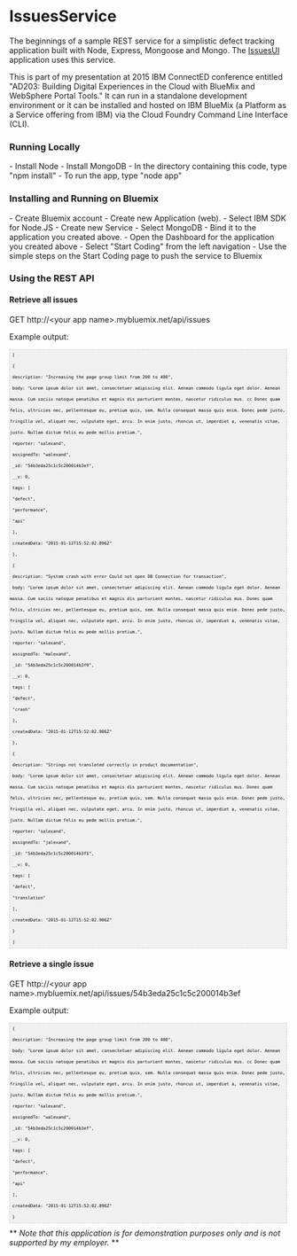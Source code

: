 # IssuesService
The beginnings of a sample REST service for a simplistic defect tracking application built with Node, Express, Mongoose and Mongo. The <a href="https://github.com/SamAlexand/IssuesUI/">IssuesUI</a> application uses this service.

This is part of my presentation at 2015 IBM ConnectED conference entitled  "AD203: Building Digital Experiences in the Cloud with BlueMix and WebSphere Portal Tools."  It can run in a standalone development environment or it can be installed and hosted on IBM BlueMix (a Platform as a Service offering from IBM) via the Cloud Foundry Command Line Interface (CLI).

<h3>Running Locally</h3>
- Install Node
- Install MongoDB
- In the directory containing this code, type "npm install"
- To run the app, type "node app"

<h3> Installing and Running on Bluemix </h3>
- Create Bluemix account
- Create new Application (web). 
- Select IBM SDK for Node.JS
- Create new Service
- Select MongoDB
- Bind it to the application you created above.
- Open the Dashboard for the application you created above
- Select "Start Coding" from the left navigation
- Use the simple steps on the Start Coding page to push the service to Bluemix

<h3> Using the REST API </h3>
<h4>Retrieve all issues</h4>
GET http://&#60;your app name&#62;.mybluemix.net/api/issues
<p>Example output:</p>
<pre  style="font-family:arial;font-size:9px;border:1px dashed #CCCCCC;width:99%;height:auto;overflow:auto;background:#f0f0f0;;background-image:URL(http://2.bp.blogspot.com/_z5ltvMQPaa8/SjJXr_U2YBI/AAAAAAAAAAM/46OqEP32CJ8/s320/codebg.gif);padding:0px;color:#000000;text-align:left;line-height:20px;"><code style="color:#000000;word-wrap:normal;"> [  
 {  
 description: "Increasing the page group limit from 200 to 400",  
 body: "Lorem ipsum dolor sit amet, consectetuer adipiscing elit. Aenean commodo ligula eget dolor. Aenean massa. Cum sociis natoque penatibus et magnis dis parturient montes, nascetur ridiculus mus. cc Donec quam felis, ultricies nec, pellentesque eu, pretium quis, sem. Nulla consequat massa quis enim. Donec pede justo, fringilla vel, aliquet nec, vulputate eget, arcu. In enim justo, rhoncus ut, imperdiet a, venenatis vitae, justo. Nullam dictum felis eu pede mollis pretium.",  
 reporter: "salexand",  
 assignedTo: "walexand",  
 _id: "54b3eda25c1c5c200014b3ef",  
 __v: 0,  
 tags: [  
 "defect",  
 "performance",  
 "api"  
 ],  
 createdData: "2015-01-12T15:52:02.896Z"  
 },  
 {  
 description: "System crash with error Could not open DB Connection for transaction",  
 body: "Lorem ipsum dolor sit amet, consectetuer adipiscing elit. Aenean commodo ligula eget dolor. Aenean massa. Cum sociis natoque penatibus et magnis dis parturient montes, nascetur ridiculus mus. Donec quam felis, ultricies nec, pellentesque eu, pretium quis, sem. Nulla consequat massa quis enim. Donec pede justo, fringilla vel, aliquet nec, vulputate eget, arcu. In enim justo, rhoncus ut, imperdiet a, venenatis vitae, justo. Nullam dictum felis eu pede mollis pretium.",  
 reporter: "salexand",  
 assignedTo: "malexand",  
 _id: "54b3eda25c1c5c200014b3f0",  
 __v: 0,  
 tags: [  
 "defect",  
 "crash"  
 ],  
 createdData: "2015-01-12T15:52:02.906Z"  
 },  
 {  
 description: "Strings not translated correctly in product documentation",  
 body: "Lorem ipsum dolor sit amet, consectetuer adipiscing elit. Aenean commodo ligula eget dolor. Aenean massa. Cum sociis natoque penatibus et magnis dis parturient montes, nascetur ridiculus mus. Donec quam felis, ultricies nec, pellentesque eu, pretium quis, sem. Nulla consequat massa quis enim. Donec pede justo, fringilla vel, aliquet nec, vulputate eget, arcu. In enim justo, rhoncus ut, imperdiet a, venenatis vitae, justo. Nullam dictum felis eu pede mollis pretium.",  
 reporter: "salexand",  
 assignedTo: "jalexand",  
 _id: "54b3eda25c1c5c200014b3f1",  
 __v: 0,  
 tags: [  
 "defect",  
 "translation"  
 ],  
 createdData: "2015-01-12T15:52:02.906Z"  
 }  
 ]  
</code></pre>


<h4>Retrieve a single issue</h4>
GET http://&#60;your app name&#62;.mybluemix.net/api/issues/54b3eda25c1c5c200014b3ef
<p>Example output:</p>
<pre  style="font-family:arial;font-size:9px;border:1px dashed #CCCCCC;width:99%;height:auto;overflow:auto;background:#f0f0f0;;background-image:URL(http://2.bp.blogspot.com/_z5ltvMQPaa8/SjJXr_U2YBI/AAAAAAAAAAM/46OqEP32CJ8/s320/codebg.gif);padding:0px;color:#000000;text-align:left;line-height:20px;"><code style="color:#000000;word-wrap:normal;"> {  
 description: "Increasing the page group limit from 200 to 400",  
 body: "Lorem ipsum dolor sit amet, consectetuer adipiscing elit. Aenean commodo ligula eget dolor. Aenean massa. Cum sociis natoque penatibus et magnis dis parturient montes, nascetur ridiculus mus. cc Donec quam felis, ultricies nec, pellentesque eu, pretium quis, sem. Nulla consequat massa quis enim. Donec pede justo, fringilla vel, aliquet nec, vulputate eget, arcu. In enim justo, rhoncus ut, imperdiet a, venenatis vitae, justo. Nullam dictum felis eu pede mollis pretium.",  
 reporter: "salexand",  
 assignedTo: "walexand",  
 _id: "54b3eda25c1c5c200014b3ef",  
 __v: 0,  
 tags: [  
 "defect",  
 "performance",  
 "api"  
 ],  
 createdData: "2015-01-12T15:52:02.896Z"  
 }  
</code></pre>
 ** <i> Note that this application is for demonstration purposes only and is not supported by my employer.</i>  **



